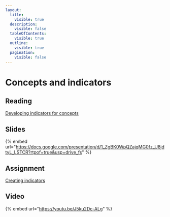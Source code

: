 ```yaml
---
layout:
  title:
    visible: true
  description:
    visible: false
  tableOfContents:
    visible: true
  outline:
    visible: true
  pagination:
    visible: false
---
```


# Concepts and indicators

## Reading

[Developing indicators for concepts](https://drive.google.com/file/d/1ggDibpICdeFnltrH056aHAIKze7wT4-j/view?usp=sharing)

## Slides

{% embed url="https://docs.google.com/presentation/d/1_ZgBK0WpQZajqMG0fz_U8jdtyL_LSTCR?rtpof=true&usp=drive_fs" %}

## Assignment

[Creating indicators](https://docs.google.com/document/d/1z41qA3e25LsjZ2VKeqWfFEIqG2sa1JLv?rtpof=true\&usp=drive\_fs)

## Video

{% embed url="https://youtu.be/J5ku2Dc-ALg" %}
